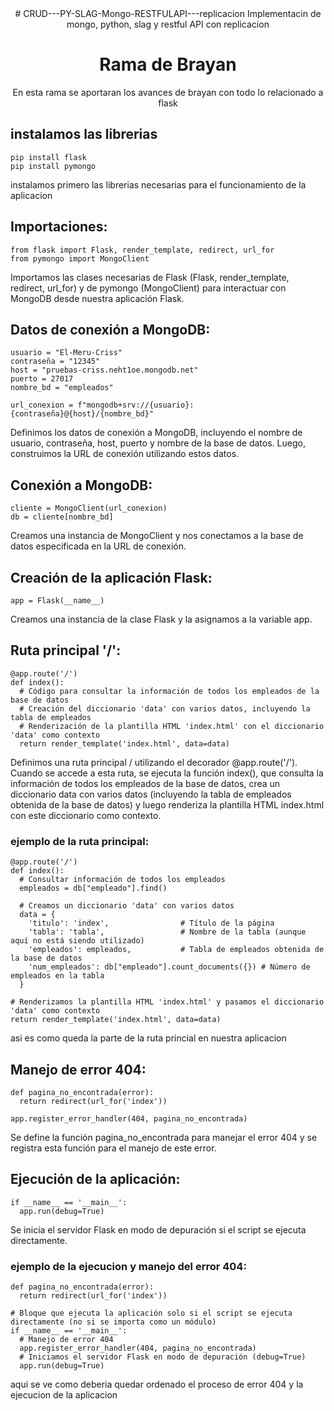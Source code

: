<center>
  # CRUD---PY-SLAG-Mongo-RESTFULAPI---replicacion
Implementacin de mongo, python, slag y restful API con replicacion
<h1>Rama de Brayan</h1>
  En esta rama se aportaran los avances de brayan con todo lo relacionado a flask
</center>

<h2>instalamos las librerias</h2>

    pip install flask
    pip install pymongo

instalamos primero las librerias necesarias para el funcionamiento de la aplicacion

<h2>Importaciones:</h2>

    from flask import Flask, render_template, redirect, url_for
    from pymongo import MongoClient
  
Importamos las clases necesarias de Flask (Flask, render_template, redirect, url_for) y de pymongo (MongoClient) para interactuar con MongoDB desde nuestra aplicación Flask.

<h2>Datos de conexión a MongoDB:</h2>

    usuario = "El-Meru-Criss"
    contraseña = "12345"
    host = "pruebas-criss.neht1oe.mongodb.net"
    puerto = 27017
    nombre_bd = "empleados"

    url_conexion = f"mongodb+srv://{usuario}:{contraseña}@{host}/{nombre_bd}"
    
Definimos los datos de conexión a MongoDB, incluyendo el nombre de usuario, contraseña, host, puerto y nombre de la base de datos. Luego, construimos la URL de conexión utilizando estos datos.

<h2>Conexión a MongoDB:</h2>


    cliente = MongoClient(url_conexion)
    db = cliente[nombre_bd]

Creamos una instancia de MongoClient y nos conectamos a la base de datos especificada en la URL de conexión.

<h2>Creación de la aplicación Flask:</h2>

    app = Flask(__name__)
    
Creamos una instancia de la clase Flask y la asignamos a la variable app.

<h2>Ruta principal '/':</h2>

    @app.route('/')
    def index():
      # Código para consultar la información de todos los empleados de la base de datos
      # Creación del diccionario 'data' con varios datos, incluyendo la tabla de empleados
      # Renderización de la plantilla HTML 'index.html' con el diccionario 'data' como contexto
      return render_template('index.html', data=data)
      
Definimos una ruta principal / utilizando el decorador @app.route('/'). Cuando se accede a esta ruta, se ejecuta la función index(), que consulta la información de todos los empleados de la base de datos, crea un diccionario data con varios datos (incluyendo la tabla de empleados obtenida de la base de datos) y luego renderiza la plantilla HTML index.html con este diccionario como contexto.

<h3>ejemplo de la ruta principal:</h3>

    @app.route('/')
    def index():
      # Consultar información de todos los empleados
      empleados = db["empleado"].find()

      # Creamos un diccionario 'data' con varios datos
      data = {
        'titulo': 'index',                # Título de la página
        'tabla': 'tabla',                 # Nombre de la tabla (aunque aquí no está siendo utilizado)
        'empleados': empleados,           # Tabla de empleados obtenida de la base de datos
        'num_empleados': db["empleado"].count_documents({}) # Número de empleados en la tabla
      }

    # Renderizamos la plantilla HTML 'index.html' y pasamos el diccionario 'data' como contexto
    return render_template('index.html', data=data)

asi es como queda la parte de la ruta princial en nuestra aplicacion

<h2>Manejo de error 404:</h2>

    def pagina_no_encontrada(error):
      return redirect(url_for('index'))

    app.register_error_handler(404, pagina_no_encontrada)
    
Se define la función pagina_no_encontrada para manejar el error 404 y se registra esta función para el manejo de este error.

<h2>Ejecución de la aplicación:</h2>

    if __name__ == '__main__':
      app.run(debug=True)
      
Se inicia el servidor Flask en modo de depuración si el script se ejecuta directamente.

<h3>ejemplo de la ejecucion y manejo del error 404:</h3>

    def pagina_no_encontrada(error):
      return redirect(url_for('index'))

    # Bloque que ejecuta la aplicación solo si el script se ejecuta directamente (no si se importa como un módulo)
    if __name__ == '__main__':
      # Manejo de error 404
      app.register_error_handler(404, pagina_no_encontrada)
      # Iniciamos el servidor Flask en modo de depuración (debug=True)
      app.run(debug=True)
aqui se ve como deberia quedar ordenado el proceso de error 404 y la ejecucion de la aplicacion
